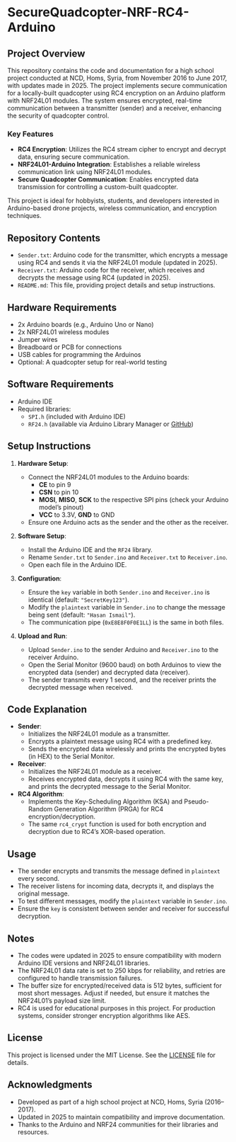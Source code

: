 # SecureQuadcopter-NRF-RC4-Arduino

## Project Overview

This repository contains the code and documentation for a high school project conducted at NCD, Homs, Syria, from November 2016 to June 2017, with updates made in 2025. The project implements secure communication for a locally-built quadcopter using RC4 encryption on an Arduino platform with NRF24L01 modules. The system ensures encrypted, real-time communication between a transmitter (sender) and a receiver, enhancing the security of quadcopter control.

### Key Features
- **RC4 Encryption**: Utilizes the RC4 stream cipher to encrypt and decrypt data, ensuring secure communication.
- **NRF24L01-Arduino Integration**: Establishes a reliable wireless communication link using NRF24L01 modules.
- **Secure Quadcopter Communication**: Enables encrypted data transmission for controlling a custom-built quadcopter.

This project is ideal for hobbyists, students, and developers interested in Arduino-based drone projects, wireless communication, and encryption techniques.

## Repository Contents
- `Sender.txt`: Arduino code for the transmitter, which encrypts a message using RC4 and sends it via the NRF24L01 module (updated in 2025).
- `Receiver.txt`: Arduino code for the receiver, which receives and decrypts the message using RC4 (updated in 2025).
- `README.md`: This file, providing project details and setup instructions.

## Hardware Requirements
- 2x Arduino boards (e.g., Arduino Uno or Nano)
- 2x NRF24L01 wireless modules
- Jumper wires
- Breadboard or PCB for connections
- USB cables for programming the Arduinos
- Optional: A quadcopter setup for real-world testing

## Software Requirements
- Arduino IDE
- Required libraries:
  - `SPI.h` (included with Arduino IDE)
  - `RF24.h` (available via Arduino Library Manager or [GitHub](https://github.com/nRF24/RF24))

## Setup Instructions
1. **Hardware Setup**:
   - Connect the NRF24L01 modules to the Arduino boards:
     - **CE** to pin 9
     - **CSN** to pin 10
     - **MOSI**, **MISO**, **SCK** to the respective SPI pins (check your Arduino model’s pinout)
     - **VCC** to 3.3V, **GND** to GND
   - Ensure one Arduino acts as the sender and the other as the receiver.

2. **Software Setup**:
   - Install the Arduino IDE and the `RF24` library.
   - Rename `Sender.txt` to `Sender.ino` and `Receiver.txt` to `Receiver.ino`.
   - Open each file in the Arduino IDE.

3. **Configuration**:
   - Ensure the `key` variable in both `Sender.ino` and `Receiver.ino` is identical (default: `"SecretKey123"`).
   - Modify the `plaintext` variable in `Sender.ino` to change the message being sent (default: `"Hasan Ismail"`).
   - The communication pipe (`0xE8E8F0F0E1LL`) is the same in both files.

4. **Upload and Run**:
   - Upload `Sender.ino` to the sender Arduino and `Receiver.ino` to the receiver Arduino.
   - Open the Serial Monitor (9600 baud) on both Arduinos to view the encrypted data (sender) and decrypted data (receiver).
   - The sender transmits every 1 second, and the receiver prints the decrypted message when received.

## Code Explanation
- **Sender**:
  - Initializes the NRF24L01 module as a transmitter.
  - Encrypts a plaintext message using RC4 with a predefined key.
  - Sends the encrypted data wirelessly and prints the encrypted bytes (in HEX) to the Serial Monitor.
- **Receiver**:
  - Initializes the NRF24L01 module as a receiver.
  - Receives encrypted data, decrypts it using RC4 with the same key, and prints the decrypted message to the Serial Monitor.
- **RC4 Algorithm**:
  - Implements the Key-Scheduling Algorithm (KSA) and Pseudo-Random Generation Algorithm (PRGA) for RC4 encryption/decryption.
  - The same `rc4_crypt` function is used for both encryption and decryption due to RC4’s XOR-based operation.

## Usage
- The sender encrypts and transmits the message defined in `plaintext` every second.
- The receiver listens for incoming data, decrypts it, and displays the original message.
- To test different messages, modify the `plaintext` variable in `Sender.ino`.
- Ensure the `key` is consistent between sender and receiver for successful decryption.

## Notes
- The codes were updated in 2025 to ensure compatibility with modern Arduino IDE versions and NRF24L01 libraries.
- The NRF24L01 data rate is set to 250 kbps for reliability, and retries are configured to handle transmission failures.
- The buffer size for encrypted/received data is 512 bytes, sufficient for most short messages. Adjust if needed, but ensure it matches the NRF24L01’s payload size limit.
- RC4 is used for educational purposes in this project. For production systems, consider stronger encryption algorithms like AES.

## License
This project is licensed under the MIT License. See the [LICENSE](LICENSE) file for details.

## Acknowledgments
- Developed as part of a high school project at NCD, Homs, Syria (2016–2017).
- Updated in 2025 to maintain compatibility and improve documentation.
- Thanks to the Arduino and NRF24 communities for their libraries and resources.
